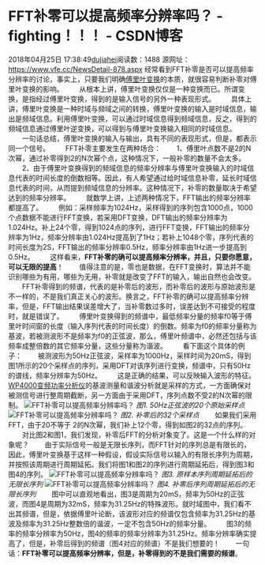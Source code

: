 # FFT补零可以提高频率分辨率吗？ - fighting！！！ - CSDN博客
2018年04月25日 17:38:49[dujiahei](https://me.csdn.net/dujiahei)阅读数：1488
                源网址：https://www.vfe.cc/NewsDetail-878.aspx
经常看到FFT补零是否可以提高频率分辨率的讨论，事实上，只要我们明确[傅里叶变换](http://www.vfe.cc/NewsDetail-872.aspx)的本质，就很容易判断补零对傅里叶变换的影响。
　　从根本上讲，傅里叶变换仅仅是一种变换而已。所谓变换，是指经过傅里叶变换，得到的是输入信号的另外一种表现形式。
　　具体上讲，傅里叶变换是一种时域与频域之间的转换，傅里叶变换的输入是时域信息，输出是频域信息。利用傅里叶变换，可以通过时域信息得到频域信息，反之，得到的频域信息通过傅里叶逆变换，可以得到与傅里叶变换输入相同的时域信息。
　　一句话总结，傅里叶变换的输入与输出，具有不同的表现形式，但是，都表示同一个信号。
　　FFT补零主要发生在两种场合：
　　1、傅里叶点数不是2的N次幂，通过补零得到2的N次幂个点，这种情况下，一般补零的数量不会太多。
　　2、由于傅里叶变换得到的频域信息的频率分辨率与傅里叶变换输入的时域信息代表的时间长度的倒数相等。因此，有人希望通过给时域信息补零，延长时域信息代表的时间，从而提到频域信息的分辨率。这种情况下，补零的数量取决于希望达到的频率分辨率。
　　就数学上讲，上述两种情况下，FFT输出的频率分辨率都提高了。
　　例如：采样频率为1024Hz，采样得到的序列包含1000点，1000个点数据不能进行FFT变换，若采用DFT变换，DFT输出的频率分辨率为1.024Hz。补上24个零，得到1024点的序列，进行FFT变换，FFT输出的频率分辨率为1Hz，频率分辨率由1.024Hz提高到了1Hz；若补上1048个零，序列代表的时间长度为2S，FFT输出的频率分辨率0.5Hz，频率分辨率由1Hz进一步提高到0.5Hz。
　　这样看来，**FFT补零的确可以提高频率分辨率，并且，只要你愿意，可以无限的提高**！
　　值得注意的是，零也是数据，在FFT变换时，算法并不能识别哪些为有用，哪些为无用，补零就是改变了FFT的输入，输出自然也会改变。
　　FFT补零得到的频谱，代表的是补零后的波形，而补零后的波形与原始波形是不一样的，不是我们真正关心的波形。换言之，FFT补零的确可以提高频率分辨率，但是，FFT输出结果误差增大了，当补零数过多时，误差达到不可接受的程度时，就是错误了。
　　傅里叶变换得到的频谱中，最低频率分量的频率f0等于傅里叶时间窗的长度（输入序列代表的时间长度）的倒数。频率为f0的频率分量称为基波，若被测波形不是频率为f0的正弦波，那么，傅里叶频谱中，必然还包括与该频率成整倍数的其它频率分量，这些分量称为谐波。
　　看下面这个具体的例子：
　　被测波形为50Hz正弦波，采样率为1000Hz，采样时间为20mS，得到图1所示的20个采样点的序列，采用DFT对该序列进行变换，频谱中，只有50Hz的谱线，频率分辨率为50Hz。
　　这是正确的结果，可以反映输入波形的特征。
[WP4000变频功率分析仪](http://www.vfe.cc/ProductShow.aspx?id=21)的基波测量和谐波分析就是采样的方式，一方面确保对被测信号进行整周期截断，另一方面由于采用DFT，序列点数不受2的N次幂的限制。
![FFT补零可以提高频率分辨率吗？](https://www.vfe.cc/Storage/uploads/201403/20140319112159_1553.png)
*图1. 50Hz正弦波的20个原始采样点*
![FFT补零可以提高频率分辨率吗？](https://www.vfe.cc/Storage/uploads/201403/20140319112219_4210.png)
*图2. 补零后的32个采样点*
　　如果我们采用FFT，由于20不等于 2的N次幂，我们补上12个零，得到如图2的32点的序列。
　　对比图2和图1，我们发现，补零后FFT的分析对象变了。这是一个什么样的对象呢？
　　由于实际信号一般是无限长序列，而FFT针对的序列总是有限长的，因此，傅里叶变换基于这样一种假设，假设实际信号以输入的有限长序列为周期，并按照该周期进行周期延拓。我们将图1和图2的序列进行周期延拓后，得到图3和图4的序列。
![FFT补零可以提高频率分辨率吗？](https://www.vfe.cc/Storage/uploads/201403/20140319112236_8741.png)
*图3. 原样本序列周期延拓后的无限长序列*
![FFT补零可以提高频率分辨率吗？](https://www.vfe.cc/Storage/uploads/201403/20140319112253_8897.png)
*图4. 补零后序列周期延拓后的无限长序列*
　　图中可以直观地看出，图3是周期为20mS，频率为50Hz的正弦波，而图4是周期为32mS，频率为31.25Hz的特殊波形。就时域图中，我们看不出其频谱，但是，依据傅里叶论断，该波形对应的频谱仅包含频率为31.25Hz的基波及频率为31.25Hz整数倍的谐波，一定不包含50Hz的频率分量。
　　图3的频率的频率分辨率为50Hz，图4的频率的频率分辨率为31.25Hz。频率分辨率确实提高了，但是，补零后得到的频谱（图4对应的频谱）不是我们想要的！
　　一句话：**FFT补零可以提高频率分辨率，但是，补零得到的不是我们需要的频谱**。
